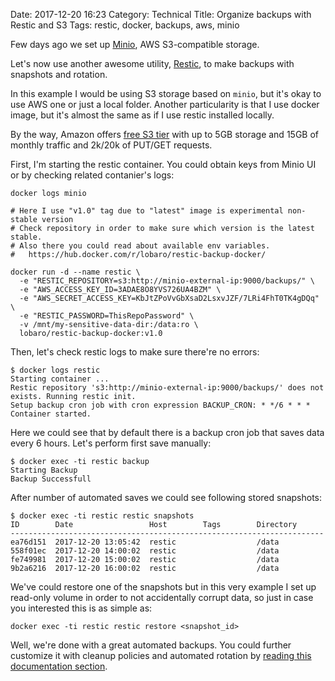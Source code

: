 Date: 2017-12-20 16:23
Category: Technical
Title: Organize backups with Restic and S3
Tags: restic, docker, backups, aws, minio

Few days ago we set up [Minio](/2017/minio-self-hosted-s3-compatible-storage), AWS S3-compatible storage.

Let's now use another awesome utility, [Restic](https://restic.github.io/), to make backups with snapshots and rotation.

In this example I would be using S3 storage based on `minio`, but it's okay to use AWS one or just a local folder. Another particularity is that I use docker image, but it's almost the same as if I use restic installed locally.

By the way, Amazon offers [free S3 tier](https://aws.amazon.com/s3) with up to 5GB storage and 15GB of monthly traffic and 2k/20k of PUT/GET requests.

First, I'm starting the restic container. You could obtain keys from Minio UI or by checking related contanier's logs:

```
docker logs minio

# Here I use "v1.0" tag due to "latest" image is experimental non-stable version
# Check repository in order to make sure which version is the latest stable.
# Also there you could read about available env variables.
#   https://hub.docker.com/r/lobaro/restic-backup-docker/

docker run -d --name restic \
  -e "RESTIC_REPOSITORY=s3:http://minio-external-ip:9000/backups/" \
  -e "AWS_ACCESS_KEY_ID=3ADAE8O8YVS726UA4BZM" \
  -e "AWS_SECRET_ACCESS_KEY=KbJtZPoVvGbXsaD2LsxvJZF/7LRi4FhT0TK4gDQq" \
  -e "RESTIC_PASSWORD=ThisRepoPassword" \
  -v /mnt/my-sensitive-data-dir:/data:ro \
  lobaro/restic-backup-docker:v1.0
```

Then, let's check restic logs to make sure there're no errors:

```
$ docker logs restic
Starting container ...
Restic repository 's3:http://minio-external-ip:9000/backups/' does not exists. Running restic init.
Setup backup cron job with cron expression BACKUP_CRON: * */6 * * *
Container started.
```

Here we could see that by default there is a backup cron job that saves data every 6 hours. Let's perform first save manually:

```
$ docker exec -ti restic backup
Starting Backup
Backup Successfull
```

After number of automated saves we could see following stored snapshots:

```
$ docker exec -ti restic restic snapshots
ID        Date                 Host        Tags        Directory
----------------------------------------------------------------------
ea76d151  2017-12-20 13:05:42  restic                  /data
558f01ec  2017-12-20 14:00:02  restic                  /data
fe749981  2017-12-20 15:00:02  restic                  /data
9b2a6216  2017-12-20 16:00:02  restic                  /data
```

We've could restore one of the snapshots but in this very example I set up read-only volume in order to not accidentally corrupt data, so just in case you interested this is as simple as:

```
docker exec -ti restic restic restore <snapshot_id>
```

Well, we're done with a great automated backups. You could further customize it with cleanup policies and automated rotation by [reading this documentation section](https://restic.readthedocs.io/en/stable/060_forget.html#removing-snapshots-according-to-a-policy).
